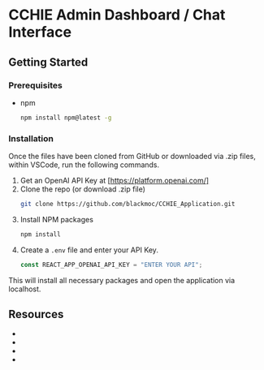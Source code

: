 # CCHIE Admin Dashboard / Chat Interface

## Getting Started

### Prerequisites

- npm
  ```sh
  npm install npm@latest -g
  ```

### Installation

Once the files have been cloned from GitHub or downloaded via .zip files, within VSCode, run the following commands.

1. Get an OpenAI API Key at [https://platform.openai.com/]
2. Clone the repo (or download .zip file)
   ```sh
   git clone https://github.com/blackmoc/CCHIE_Application.git
   ```
3. Install NPM packages
   ```sh
   npm install
   ```
4. Create a `.env` file and enter your API Key.
   ```js
   const REACT_APP_OPENAI_API_KEY = "ENTER YOUR API";
   ```

This will install all necessary packages and open the application via localhost.

## Resources

- [React.js]: (https://react.dev/)
- [Material UI]: (https://mui.com/material-ui/getting-started/)
- [Material UI Icons]: (https://mui.com/material-ui/material-icons/)
- [React Router]: (https://reactrouter.com/en/main)
